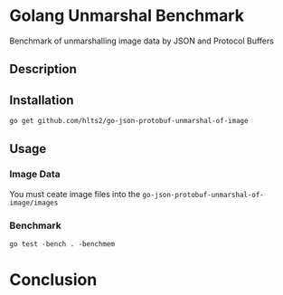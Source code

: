 # Golang Unmarshal Benchmark
Benchmark of unmarshalling image data by JSON and Protocol Buffers

## Description


## Installation

```
go get github.com/hlts2/go-json-protobuf-unmarshal-of-image
```

## Usage

### Image Data
You must ceate image files into the `go-json-protobuf-unmarshal-of-image/images`

### Benchmark

```
go test -bench . -benchmem
```

# Conclusion

